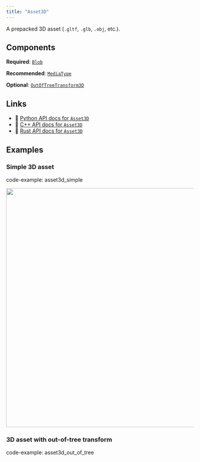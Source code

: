 ```yaml
---
title: "Asset3D"
---
```


A prepacked 3D asset (`.gltf`, `.glb`, `.obj`, etc.).

## Components

**Required**: [`Blob`](../components/blob.md)

**Recommended**: [`MediaType`](../components/media_type.md)

**Optional**: [`OutOfTreeTransform3D`](../components/out_of_tree_transform3d.md)

## Links
 * 🐍 [Python API docs for `Asset3D`](https://ref.rerun.io/docs/python/stable/common/archetypes#rerun.archetypes.Asset3D)
 * 🌊 [C++ API docs for `Asset3D`](https://ref.rerun.io/docs/cpp/stable/structrerun_1_1archetypes_1_1Asset3D.html?speculative-link)
 * 🦀 [Rust API docs for `Asset3D`](https://docs.rs/rerun/latest/rerun/archetypes/struct.Asset3D.html)

## Examples

### Simple 3D asset

code-example: asset3d_simple

<center>
<picture>
  <source media="(max-width: 480px)" srcset="https://static.rerun.io/asset3d_simple/af238578188d3fd0de3e330212120e2842a8ddb2/480w.png">
  <source media="(max-width: 768px)" srcset="https://static.rerun.io/asset3d_simple/af238578188d3fd0de3e330212120e2842a8ddb2/768w.png">
  <source media="(max-width: 1024px)" srcset="https://static.rerun.io/asset3d_simple/af238578188d3fd0de3e330212120e2842a8ddb2/1024w.png">
  <source media="(max-width: 1200px)" srcset="https://static.rerun.io/asset3d_simple/af238578188d3fd0de3e330212120e2842a8ddb2/1200w.png">
  <img src="https://static.rerun.io/asset3d_simple/af238578188d3fd0de3e330212120e2842a8ddb2/full.png" width="640">
</picture>
</center>

### 3D asset with out-of-tree transform

code-example: asset3d_out_of_tree

